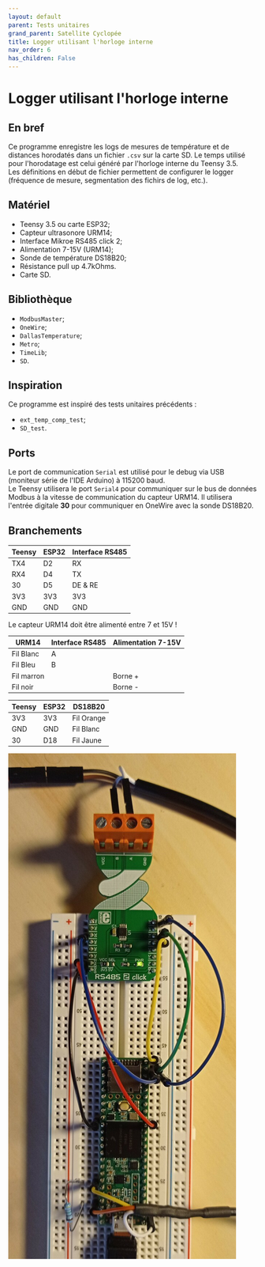 ```yaml
---
layout: default
parent: Tests unitaires
grand_parent: Satellite Cyclopée
title: Logger utilisant l'horloge interne
nav_order: 6
has_children: False
---
```


Logger utilisant l'horloge interne
==================================

## En bref
Ce programme enregistre les logs de mesures de température et de distances horodatés dans un fichier `.csv` sur la carte SD. Le temps utilisé pour l'horodatage est celui généré par l'horloge interne du Teensy 3.5.<br>
Les définitions en début de fichier permettent de configurer le logger (fréquence de mesure, segmentation des fichirs de log, etc.).	

## Matériel
- Teensy 3.5 ou carte ESP32;
- Capteur ultrasonore URM14;
- Interface Mikroe RS485 click 2;
- Alimentation 7-15V (URM14);
- Sonde de température DS18B20;
- Résistance pull up 4.7kOhms.
- Carte SD.

## Bibliothèque
- `ModbusMaster`;
- `OneWire`;
- `DallasTemperature`;
- `Metro`;
- `TimeLib`;
- `SD`.

## Inspiration
Ce programme est inspiré des tests unitaires précédents : 

- `ext_temp_comp_test`;
- `SD_test`.

## Ports
Le port de communication `Serial` est utilisé pour le debug via USB (moniteur série de l'IDE Arduino) à 115200 baud. <br>
Le Teensy utilisera le port `Serial4` pour communiquer sur le bus de données Modbus à la vitesse de communication du capteur URM14. Il utilisera l'entrée digitale **30** pour communiquer en OneWire avec la sonde DS18B20.

## Branchements

|Teensy|ESP32|Interface RS485|
|------|-----|---------------|
|TX4|D2|RX|
|RX4|D4|TX|
|30|D5|DE & RE|
|3V3|3V3|3V3|
|GND|GND|GND|

Le capteur URM14 doit être alimenté entre 7 et 15V !

|URM14|Interface RS485|Alimentation 7-15V|
|---------------|-----|------------------|
|Fil Blanc|A||
|Fil Bleu|B|
|Fil marron||Borne +|
|Fil noir||Borne -|

|Teensy|ESP32|DS18B20|
|------|-----|-------|
|3V3|3V3|Fil Orange|
|GND|GND|Fil Blanc|
|30|D18|Fil Jaune|


![Montage](../assets/set_up_img/ext_temp_comp_dist.jpg)

